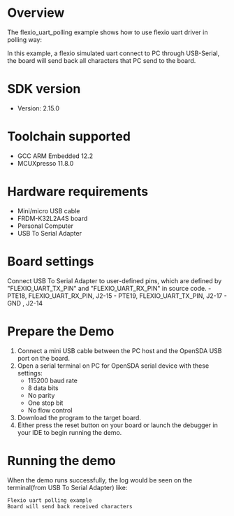 Overview
========
The flexio_uart_polling example shows how to use flexio uart driver in polling way:

In this example, a flexio simulated uart connect to PC through USB-Serial, the board will send back
all characters that PC send to the board.

SDK version
===========
- Version: 2.15.0

Toolchain supported
===================
- GCC ARM Embedded  12.2
- MCUXpresso  11.8.0

Hardware requirements
=====================
- Mini/micro USB cable
- FRDM-K32L2A4S board
- Personal Computer
- USB To Serial Adapter

Board settings
==============
Connect USB To Serial Adapter to user-defined pins, which are defined by "FLEXIO_UART_TX_PIN" and "FLEXIO_UART_RX_PIN" in source code.
    - PTE18, FLEXIO_UART_RX_PIN, J2-15
    - PTE19, FLEXIO_UART_TX_PIN, J2-17
    -        GND               , J2-14

Prepare the Demo
================
1. Connect a mini USB cable between the PC host and the OpenSDA USB port on the board.
2. Open a serial terminal on PC for OpenSDA serial device with these settings:
    - 115200 baud rate
    - 8 data bits
    - No parity
    - One stop bit
    - No flow control
3. Download the program to the target board.
4. Either press the reset button on your board or launch the debugger in your IDE to begin running the demo.

Running the demo
================
When the demo runs successfully, the log would be seen on the terminal(from USB To Serial Adapter) like:

~~~~~~~~~~~~~~~~~~~~~
Flexio uart polling example
Board will send back received characters
~~~~~~~~~~~~~~~~~~~~~
